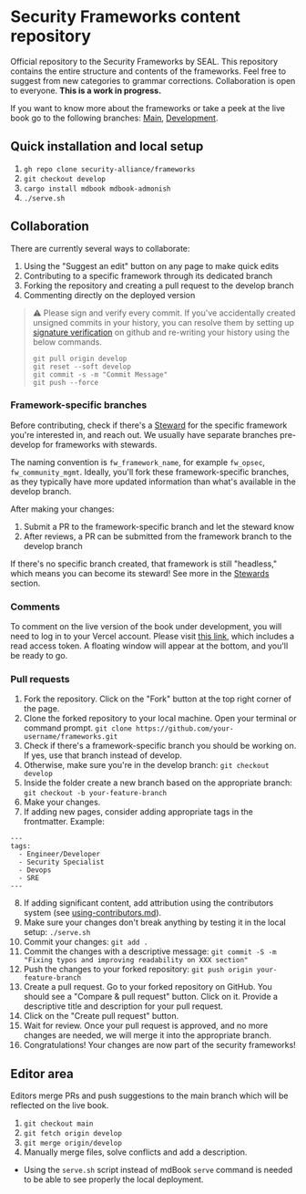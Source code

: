 # Security Frameworks content repository

Official repository to the Security Frameworks by SEAL. This repository contains the entire structure and contents of the frameworks. Feel free to suggest from new categories to grammar corrections. Collaboration is open to everyone. **This is a work in progress.**

If you want to know more about the frameworks or take a peek at the live book go to the following branches: [Main](frameworks.securityalliance.org), [Development](frameworks.securityalliance.dev).

## Quick installation and local setup

1. `gh repo clone security-alliance/frameworks`
2. `git checkout develop`
3. `cargo install mdbook mdbook-admonish`
4. `./serve.sh`

## Collaboration

There are currently several ways to collaborate:

1. Using the "Suggest an edit" button on any page to make quick edits
2. Contributing to a specific framework through its dedicated branch
3. Forking the repository and creating a pull request to the develop branch
4. Commenting directly on the deployed version

> ⚠️ Please sign and verify every commit. If you've accidentally created unsigned
> commits in your history, you can resolve them by setting up [signature verification](https://docs.github.com/en/authentication/managing-commit-signature-verification/about-commit-signature-verification#gpg-commit-signature-verification)
> on github and re-writing your history using the below commands.
>
> ```
> git pull origin develop
> git reset --soft develop
> git commit -s -m "Commit Message"
> git push --force
> ```

### Framework-specific branches

Before contributing, check if there's a [Steward](https://frameworks.securityalliance.dev/contribute/contributors.html#stewards) for the specific framework you're interested in, and reach out. We usually have separate branches pre-develop for frameworks with stewards.

The naming convention is `fw_framework_name`, for example `fw_opsec`, `fw_community_mgmt`. Ideally, you'll fork these framework-specific branches, as they typically have more updated information than what's available in the develop branch.

After making your changes:
1. Submit a PR to the framework-specific branch and let the steward know
2. After reviews, a PR can be submitted from the framework branch to the develop branch

If there's no specific branch created, that framework is still "headless," which means you can become its steward! See more in the [Stewards](src/contribute/stewards.md) section.

### Comments

To comment on the live version of the book under development, you will need to log in to your Vercel account. Please visit [this link](https://frameworks-git-develop-seal-frameworks.vercel.app/?_vercel_share=zOI0Q3riUfDv1Lq1IylFz2hXQzYPcmLp), which includes a read access token. A floating window will appear at the bottom, and you'll be ready to go.

### Pull requests

1. Fork the repository. Click on the "Fork" button at the top right corner of the page.
2. Clone the forked repository to your local machine. Open your terminal or command prompt.
   `git clone https://github.com/your-username/frameworks.git`
3. Check if there's a framework-specific branch you should be working on. If yes, use that branch instead of develop.
4. Otherwise, make sure you're in the develop branch:
   `git checkout develop`
5. Inside the folder create a new branch based on the appropriate branch:
   `git checkout -b your-feature-branch`
6. Make your changes.
7. If adding new pages, consider adding appropriate tags in the frontmatter. Example:

```
---
tags:
  - Engineer/Developer
  - Security Specialist
  - Devops
  - SRE
---
```

8. If adding significant content, add attribution using the contributors system (see [using-contributors.md](src/config/using-contributors.md)).
9. Make sure your changes don't break anything by testing it in the local setup:
   `./serve.sh`
10. Commit your changes:
    `git add .`
11. Commit the changes with a descriptive message:
    `git commit -S -m "Fixing typos and improving readability on XXX section"`
12. Push the changes to your forked repository:
    `git push origin your-feature-branch`
13. Create a pull request. Go to your forked repository on GitHub. You should see a "Compare & pull request" button. Click on it. Provide a descriptive title and description for your pull request.
14. Click on the "Create pull request" button.
15. Wait for review. Once your pull request is approved, and no more changes are needed, we will merge it into the appropriate branch.
16. Congratulations! Your changes are now part of the security frameworks!

## Editor area

Editors merge PRs and push suggestions to the main branch which will be reflected on the live book.

1. `git checkout main`
2. `git fetch origin develop`
3. `git merge origin/develop`
4. Manually merge files, solve conflicts and add a description.

- Using the `serve.sh` script instead of mdBook `serve` command is needed to be able to see properly the local deployment.
